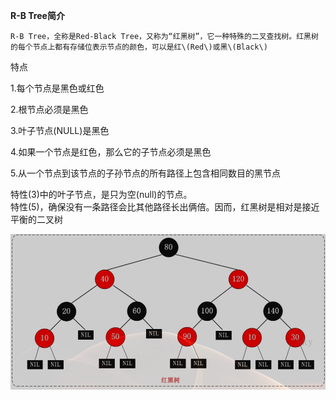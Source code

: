 **R-B Tree简介**

```
R-B Tree，全称是Red-Black Tree，又称为“红黑树”，它一种特殊的二叉查找树。红黑树的每个节点上都有存储位表示节点的颜色，可以是红\(Red\)或黑\(Black\)
```

特点

1.每个节点是黑色或红色

2.根节点必须是黑色

3.叶子节点\(NULL\)是黑色

4.如果一个节点是红色，那么它的子节点必须是黑色

5.从一个节点到该节点的子孙节点的所有路径上包含相同数目的黑节点

特性\(3\)中的叶子节点，是只为空\(null\)的节点。  
 特性\(5\)，确保没有一条路径会比其他路径长出俩倍。因而，红黑树是相对是接近平衡的二叉树

![](/assets/RBTREE1.png)

